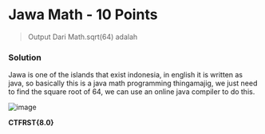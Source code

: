 # Jawa Math - 10 Points
> Output Dari Math.sqrt(64) adalah
### Solution
Jawa is one of the islands that exist indonesia, in english it is written as java, so basically this is a java math programming thingamajig, we just need to find the square root of 64, we can use an online java compiler to do this.

![image](https://github.com/user-attachments/assets/c35f8575-04bd-4066-8fa8-7af8428756ac)

**CTFRST{8.0}**
